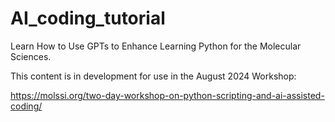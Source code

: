 # AI_coding_tutorial
Learn How to Use GPTs to Enhance Learning Python for the Molecular Sciences.

This content is in development for use in the August 2024 Workshop:

https://molssi.org/two-day-workshop-on-python-scripting-and-ai-assisted-coding/
